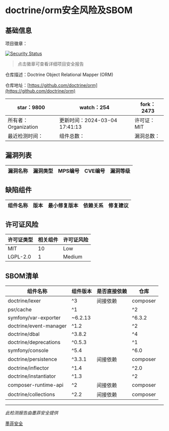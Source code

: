 # doctrine/orm安全风险及SBOM

## 基础信息

项目徽章：

[![Security Status](https://www.murphysec.com/platform3/v31/badge/1765087426733576192.svg)](https://www.murphysec.com/console/report/1692604913496645632/1765087426733576192)

> 点击徽章可查看详细项目安全报告

仓库描述：Doctrine Object Relational Mapper (ORM)

仓库地址：[https://github.com/doctrine/orm](https://github.com/doctrine/orm)

| star：9800 | watch：254 | fork：2473 |
| ----------- | -------------- | ------------ |
| 所有者：Organization | 更新时间：2024-03-04 17:41:13 | 许可证：MIT |
| 最近检测时间： | 组件总数： | 漏洞总数： |




## 漏洞列表

| 漏洞名称 | 漏洞类型 | MPS编号 | CVE编号 | 漏洞等级 |
| ------- | ------ | ------- | ------ | ----- |





## 缺陷组件

| 组件名称 | 版本 | 最小修复版本 | 依赖关系 | 修复建议 |
| -------- | ---- | ------------ | -------- | -------- |





## 许可证风险

| 许可证类型 | 相关组件 | 许可证风险 |
| ---------- | -------- | ---------- |
|MIT|10|Low|
|LGPL-2.0|1|Medium|




## SBOM清单

| 组件名称 | 组件版本 | 是否直接依赖 | 仓库 |
| -------- | -------- | ------------ | ---- |
|doctrine/lexer|^3|间接依赖|composer|
|psr/cache|^1 || ^2 || ^3|间接依赖|composer|
|symfony/var-exporter|~6.2.13 || ^6.3.2 || ^7.0|间接依赖|composer|
|doctrine/event-manager|^1.2 || ^2|间接依赖|composer|
|doctrine/dbal|^3.8.2 || ^4|间接依赖|composer|
|doctrine/deprecations|^0.5.3 || ^1|间接依赖|composer|
|symfony/console|^5.4 || ^6.0 || ^7.0|间接依赖|composer|
|doctrine/persistence|^3.3.1|间接依赖|composer|
|doctrine/inflector|^1.4 || ^2.0|间接依赖|composer|
|doctrine/instantiator|^1.3 || ^2|间接依赖|composer|
|composer-runtime-api|^2|间接依赖|composer|
|doctrine/collections|^2.2|间接依赖|composer|


------

*此检测报告由墨菲安全提供*

[墨菲安全](www.murphysec.com)